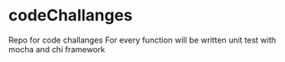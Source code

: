 # codeChallanges
Repo for code challanges
For every function will be written unit test with mocha and chi framework

